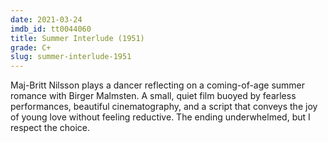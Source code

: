 ```yaml
---
date: 2021-03-24
imdb_id: tt0044060
title: Summer Interlude (1951)
grade: C+
slug: summer-interlude-1951
---
```


Maj-Britt Nilsson plays a dancer reflecting on a coming-of-age summer romance with Birger Malmsten. A small, quiet film buoyed by fearless performances, beautiful cinematography, and a script that conveys the joy of young love without feeling reductive. The ending underwhelmed, but I respect the choice.